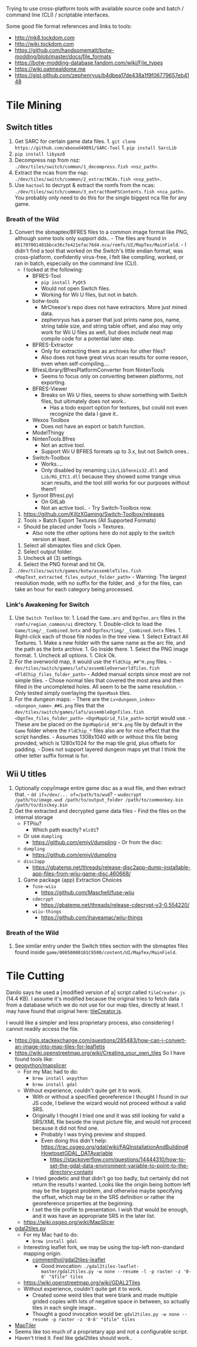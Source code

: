 Trying to use cross-platform tools with available source code and batch / command line (CLI) / scriptable interfaces.

Some good file format references and links to tools:
 - http://mk8.tockdom.com
 - http://wiki.tockdom.com
 - https://github.com/handsomematt/botw-modding/blob/master/docs/file_formats
 - https://botw-modding-database.fandom.com/wiki/File_types
 - https://wiki.oatmealdome.me
 - https://gist.github.com/zephenryus/b4dbea17de438a1f9f06779657eb4148

# Tile Mining

## Switch titles

  1. Get SARC for certain game data files.
    1. `git clone https://github.com/aboood40091/SARC-Tool`
    1. `pip install SarcLib`
  1. `pip install libyaz0`
  1. Decompress nsp from nsz: `./dev/tiles/switch/common/1_decompress.fish <nsz_path>`.
  1. Extract the ncas from the nsp: `./dev/tiles/switch/common/2_extractNCAs.fish <nsp_path>`.
  1. Use `hactool` to decrypt & extract the romfs from the ncas: `./dev/tiles/switch/common/3_extractRomFSContents.fish <nca_path>`.  You probably only need to do this for the single biggest nca file for any game.

### Breath of the Wild

  1. Convert the sbmaptex/BFRES files to a common image format like PNG, although some tools only support dds..
    - The files are found in `861707001401bbce36c7e421efac76d4.nca/romfs/UI/MapTex/MainField`.
    - I didn't find a tool that worked on the Switch's little endian format, was cross-platform, confidently virus-free, I felt like compiling, worked, or ran in batch, especially on the command line (CLI).
      - I looked at the following:
        - BFRES-Tool
          - `pip install PyQt5`
          - Would not open Switch files.
          - Working for Wii U files, but not in batch.
        - botw-tools
          - MrCheeze's repo does not have extractors.  More just mined data.
          - zephenryus has a parser that just prints name pos, name, string table size, and string table offset, and also may only work for Wii U files as well, but does include neat map compile code for a potential later step.
        - BFRES-Extractor
          - Only for extracting them as archives for other files?
          - Also does not have great virus scan results for some reason, even when self-compiling....
        - BfresLibrary/BfresPlatformConverter from NintenTools
          - Seems to focus only on converting between platforms, not exporting.
        - BFRES-Viewer
          - Breaks on Wii U files, seems to show something with Switch files, but ultimately does not work..
            - Has a todo export option for textures, but could not even recognize the data I gave it..
        - Wexos Toolbox
          - Does not have an export or batch function.
        - ModelThingy
        - NintenTools.Bfres
          - Not an active tool.
          - Support Wii U BFRES formats up to 3.x, but not Switch ones..
        - Switch-Toolbox
          - Works....
          - Only disabled by renaming `Lib/LibTennis32.dll` and `Lib/RG_ETC1.dll` because they showed some trange virus scan results, and the tool still works for our purposes without them!!
        - Syroot Bfres(.py)
          - On GitLab
          - Not an active tool..
    - Try Switch-Toolbox now.
      1. https://github.com/KillzXGaming/Switch-Toolbox/releases
      1. Tools > Batch Export Textures (All Supported Formats)
        - Should be placed under Tools > Textures.
          - Also note the other options here do not apply to the switch version at least.
        1. Select all sbmaptex files and click Open.
        1. Select output folder.
        1. Uncheck all (3) settings.
        1. Select the PNG format and hit Ok.
  1. `./dev/tiles/switch/games/botw/assembleTiles.fish <MapText_extracted_files_output_folder_path>`
    - Warning: The largest resolution mode, with no suffix for the folder, and `_0` for the files, can take an hour for each category being processed.

### Link's Awakening for Switch

  1. Use `Switch Toolbox` to:
    1. Load the `Game.arc` and `DgnTex.arc` files in the `romfs/region_common/ui` directory.
    1. Double-click to load the `Game/timg/__Combined.bntx` and `DgnTex/timg/__Combined.bntx` files.
    1. Right-click each of those file nodes in the tree view.
    1. Select Extract All Textures.
    1. Make a new folder with the same name as the arc file, and the path as the bntx archive.
    1. Go inside there.
    1. Select the PNG image format.
    1. Uncheck all options.
    1. Click Ok.
  1. For the overworld map, it would use the `FldChip_##^H.png` files.
    - `dev/tiles/switch/games/lafs/assembleOverworldTiles.fish <FldChip_files_folder_path>`
    - Added manual scripts since most are not simple tiles.
    - Chose normal tiles that covered the most area and then filled in the uncompleted holes.  All seem to be the same resolution.
    - Only tested simply overlaying the `OpenMask` tiles.
  1. For the dungeon maps:
    - There are the `Lv<dungeon_index><dungeon_name>_##G.png` files that the `dev/tiles/switch/games/lafs/assembleDgnTiles.fish <DgnTex_files_folder_path> <DgnMapGrid_file_path>` script would use.
    - These are be placed on the `DgnMapGrid_00^A.png` file by default in the `Game` folder where the `FldChip_*` files also are for nice effect that the script handles.
    - Assumes 1308x1040 with or without this file being provided, which is 1280x1024 for the map tile grid, plus offsets for padding.
    - Does not support layered dungeon maps yet that I think the other letter suffix format is for.

## Wii U titles

  1. Optionally copy/image entire game disc as a wud file, and then extract that.
    - `dd if=/dev/... of=/path/to/wud`?
    - `wudecrypt /path/to/image.wud /path/to/output_folder /path/to/commonkey.bin /path/to/disckey.bin`
  1. Get the extracted and decrypted game data files
    - Find the files on the internal storage
      - FTPiiu?
        - Which path exactly?  `mlc01`?
      - Or use `dumpling`
        - https://github.com/emiyl/dumpling
    - Or from the disc:
      - `dumpling`
        - https://github.com/emiyl/dumpling
      - `disc2app`
        - https://gbatemp.net/threads/release-disc2app-dump-installable-app-files-from-wiiu-game-disc.460668/
      1. Game package (app) Extraction Choices
          - `fuse-wiiu`
            - https://github.com/Maschell/fuse-wiiu
          - `cdecrypt`
            - https://gbatemp.net/threads/release-cdecrypt-v3-0.554220/
          - `wiiu-things`
            - https://github.com/ihaveamac/wiiu-things

### Breath of the Wild

  1. See similar entry under the Switch titles section with the sbmaptex files found inside `game/00050000101C9500/content/UI/MapTex/MainField`.

# Tile Cutting

  Danilo says he used a [modified version of a] script called `tileCreator.js` (14.4 KB).
  I assume it's modified because the original tries to fetch data from a database which we do not use for our map tiles, directly at least.
  I may have found that original here: [tileCreator.js](https://github.com/AnderPijoan/vectorosm/blob/master/tileCreator/tileCreator.js).

  I would like a simpler and less proprietary process, also considering I cannot readily access the file.
  * https://gis.stackexchange.com/questions/285483/how-can-i-convert-an-image-into-map-tiles-for-leafletjs
  * https://wiki.openstreetmap.org/wiki/Creating_your_own_tiles
  So I have found tools like:
  * [geopython/mapslicer](https://github.com/geopython/mapslicer)
    * For my Mac had to do:
      * `brew install wxpython`
      * `brew install gdal`
    * Without experience, couldn't quite get it to work.
      * With or without a specified georeference I thought I found in our JS code, I believe the wizard would not proceed without a valid SRS.
      * Originally I thought I tried one and it was still looking for valid a SRS/XML file beside the input picture file, and would not proceed because it did not find one.
        * Probably I was trying preview and stopped.
        * Even doing this didn't help: https://trac.osgeo.org/gdal/wiki/FAQInstallationAndBuilding#HowtosetGDAL_DATAvariable
          * https://stackoverflow.com/questions/14444310/how-to-set-the-gdal-data-environment-variable-to-point-to-the-directory-containi
      * I tried geodetic and that didn't go too badly, but certainly did not return the results I wanted.  Looks like the origin being bottom left may be the biggest problem, and otherwise maybe specifying the offset, which may be in the SRS definition or rather the georeference properties at the beginning.
      * I set the tile profile to presentation.  I wish that would be enough, and it was have an appropriate SRS in the later list.
    * https://wiki.osgeo.org/wiki/MapSlicer
  * [gdal2tiles.py](https://gdal.org/gdal2tiles.html)
    * For my Mac had to do:
      * `brew install gdal`
    * Interesting leaflet fork, we may be using the top-left non-standard mapping origin.
      * [commenthol/gdal2tiles-leaflet](https://github.com/commenthol/gdal2tiles-leaflet)
        * Good invocation: `./gdal2tiles-leaflet-master/gdal2tiles.py -w none --resume -l -p raster -z '0-8' "$file" tiles`
    * https://wiki.openstreetmap.org/wiki/GDAL2Tiles
    * Without experience, couldn't quite get it to work.
      * Created some weird tiles that were blank and made multiple grided copies with lots of negative space in between, so actually tiles in each single image..
      * Thought a good invocation would be: `gdal2tiles.py -w none --resume -p raster -z '0-8' "$file" tiles`
  * [MapTiler](https://www.maptiler.com/)
  * Seems like too much of a proprietary app and not a configurable script.
  * Haven't tried it.  Feel like gdal2tiles should work..
